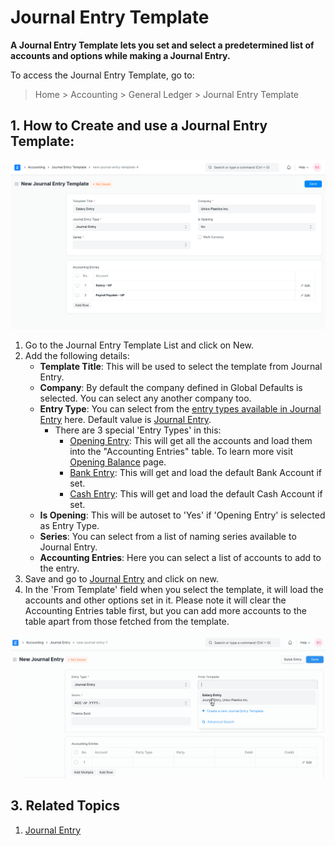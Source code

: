 
# Journal Entry Template



**A Journal Entry Template lets you set and select a predetermined list of accounts and options while making a Journal Entry.**


To access the Journal Entry Template, go to:



> 
> Home > Accounting > General Ledger > Journal Entry Template
> 
> 
> 


## 1. How to Create and use a Journal Entry Template:


![Journal Entry Template](/files/journal-entry-template.png)


1. Go to the Journal Entry Template List and click on New.
2. Add the following details:
	* **Template Title**: This will be used to select the template from Journal Entry.
	* **Company**: By default the company defined in Global Defaults is selected. You can select any another company too.
	* **Entry Type**: You can select from the [entry types available in Journal Entry](/docs/en/accounts/journal-entry#3-journal-entry-types) here. Default value is [Journal Entry](/docs/en/accounts/journal-entry#31-journal-entry).
		+ There are 3 special 'Entry Types' in this:
			- [Opening Entry](/docs/en/accounts/journal-entry#311-opening-entry): This will get all the accounts and load them into the "Accounting Entries" table. To learn more visit [Opening Balance](/docs/en/accounts/opening-balance) page.
			- [Bank Entry](/docs/en/accounts/journal-entry#33-bank-entry): This will get and load the default Bank Account if set.
			- [Cash Entry](/docs/en/accounts/journal-entry#34-cash-entry): This will get and load the default Cash Account if set.
	* **Is Opening**: This will be autoset to 'Yes' if 'Opening Entry' is selected as Entry Type.
	* **Series**: You can select from a list of naming series available to Journal Entry.
	* **Accounting Entries**: Here you can select a list of accounts to add to the entry.
3. Save and go to [Journal Entry](/docs/en/accounts/journal-entry#1-how-to-create-a-journal-entry) and click on new.
4. In the 'From Template' field when you select the template, it will load the accounts and other options set in it. Please note it will clear the Accounting Entries table first, but you can add more accounts to the table apart from those fetched from the template.


![Creating Journal Entry From Template](/files/create-journal-entry-from-template.gif)


## 3. Related Topics


1. [Journal Entry](/docs/en/accounts/journal-entry)




